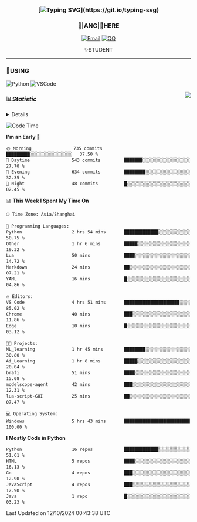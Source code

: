 <div align="center">


### [![Typing SVG](https://readme-typing-svg.herokuapp.com?size=25&duration=2500&color=8C43EA&vCenter=true&width=200&height=40&lines=%F0%9F%8C%B1ANGJustinl%F0%9F%8C%B1+!)](https://git.io/typing-svg)


### 🥛|**ANG**|🥛HERE



[![Email](https://img.shields.io/badge/Email-ANGJustin@163.com-6A5ACD?style=flat-square&logoColor=fff)](mailto:ANGJustinl@163.com)
[![QQ](https://img.shields.io/badge/QQ-77139032-98FB98?style=flat-square&logoColor=fff)](https://qm.qq.com/cgi-bin/qm/qr?k=mcs-cON_aPNfc3hO8-H7lWJHDX-5nKr7&noverify=0)




✨STUDENT 

</div>

---

### 🎨USING

![Python](https://img.shields.io/badge/-Python-blue?style=flat-square&logo=Python&logoColor=fff)
![VSCode](https://img.shields.io/badge/-VSCode-blue?style=flat-square&logo=visualstudiocode&logoColor=fff)


<a href="#">
  <img align="right" src="https://github-readme-stats.vercel.app/api?username=ANGJustinl&count_private=true&show_icons=true&hide_border=true&bg_color=15,f2f7fd,E0EAFC" />
</a>




### 📊*Statistic* 

<details>

<p align="center">
   <img src="github-metrics.svg" alt="typing-svg">
</p>

[![Github activity graph](https://github-readme-activity-graph.angforever.top/graph?username=ANGJustinl&theme=dracula)](https://github.com/ANGJustinl/ANGJustinl)
![image](https://github.com/ANGJustinl/ANGJustinl/assets/96008766/f6c957b8-b907-482a-8804-4c1f944d4b60)
</details>

<!--START_SECTION:waka-->
![Code Time](http://img.shields.io/badge/Code%20Time-327%20hrs%2059%20mins-blue)

**I'm an Early 🐤** 

```text
🌞 Morning                735 commits         █████████░░░░░░░░░░░░░░░░   37.50 % 
🌆 Daytime                543 commits         ███████░░░░░░░░░░░░░░░░░░   27.70 % 
🌃 Evening                634 commits         ████████░░░░░░░░░░░░░░░░░   32.35 % 
🌙 Night                  48 commits          █░░░░░░░░░░░░░░░░░░░░░░░░   02.45 % 
```


📊 **This Week I Spent My Time On** 

```text
🕑︎ Time Zone: Asia/Shanghai

💬 Programming Languages: 
Python                   2 hrs 54 mins       █████████████░░░░░░░░░░░░   50.75 % 
Other                    1 hr 6 mins         █████░░░░░░░░░░░░░░░░░░░░   19.32 % 
Lua                      50 mins             ████░░░░░░░░░░░░░░░░░░░░░   14.72 % 
Markdown                 24 mins             ██░░░░░░░░░░░░░░░░░░░░░░░   07.21 % 
YAML                     16 mins             █░░░░░░░░░░░░░░░░░░░░░░░░   04.86 % 

🔥 Editors: 
VS Code                  4 hrs 51 mins       █████████████████████░░░░   85.02 % 
Chrome                   40 mins             ███░░░░░░░░░░░░░░░░░░░░░░   11.86 % 
Edge                     10 mins             █░░░░░░░░░░░░░░░░░░░░░░░░   03.12 % 

🐱‍💻 Projects: 
ML_learning              1 hr 45 mins        ████████░░░░░░░░░░░░░░░░░   30.80 % 
Ai_Learning              1 hr 8 mins         █████░░░░░░░░░░░░░░░░░░░░   20.04 % 
brafi                    51 mins             ████░░░░░░░░░░░░░░░░░░░░░   15.08 % 
modelscope-agent         42 mins             ███░░░░░░░░░░░░░░░░░░░░░░   12.31 % 
lua-script-GUI           25 mins             ██░░░░░░░░░░░░░░░░░░░░░░░   07.47 % 

💻 Operating System: 
Windows                  5 hrs 43 mins       █████████████████████████   100.00 % 
```

**I Mostly Code in Python** 

```text
Python                   16 repos            █████████████░░░░░░░░░░░░   51.61 % 
HTML                     5 repos             ████░░░░░░░░░░░░░░░░░░░░░   16.13 % 
Go                       4 repos             ███░░░░░░░░░░░░░░░░░░░░░░   12.90 % 
JavaScript               4 repos             ███░░░░░░░░░░░░░░░░░░░░░░   12.90 % 
Java                     1 repo              █░░░░░░░░░░░░░░░░░░░░░░░░   03.23 % 
```




 Last Updated on 12/10/2024 00:43:38 UTC
<!--END_SECTION:waka-->
